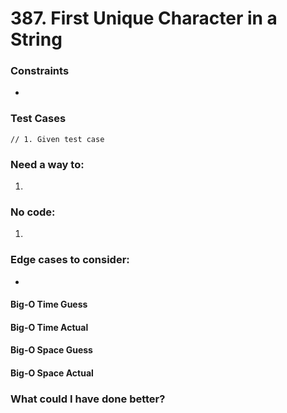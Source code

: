 # 387. First Unique Character in a String
### Constraints
* 

### Test Cases
```
// 1. Given test case
```

### Need a way to:
1.

### No code:
1. 

### Edge cases to consider:
* 


#### Big-O Time Guess

#### Big-O Time Actual

#### Big-O Space Guess

#### Big-O Space Actual


### What could I have done better?
